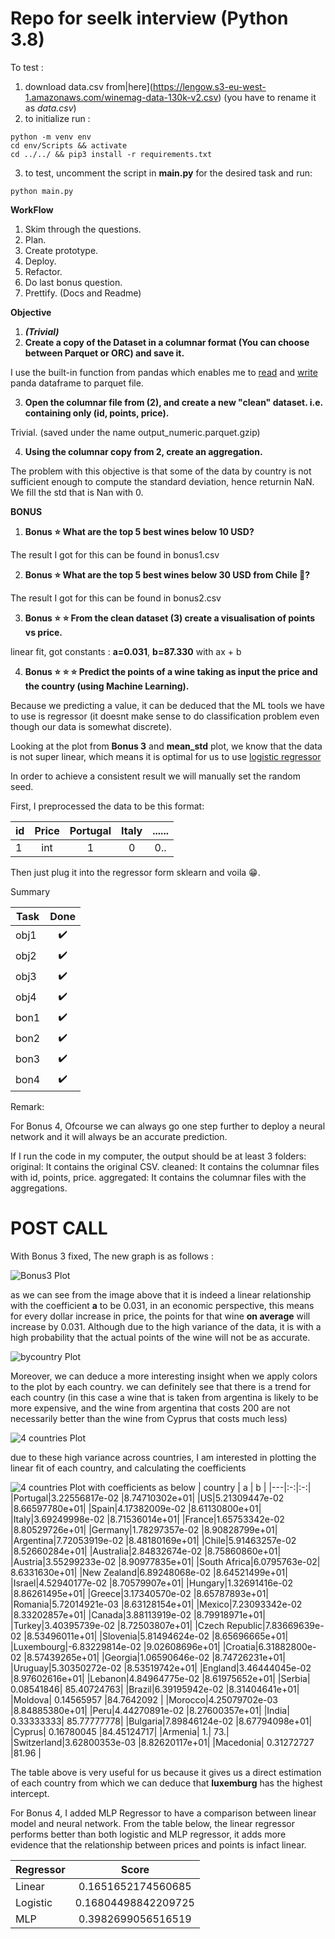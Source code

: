 # Repo for seelk interview (Python 3.8)

To test : 
1. download data.csv from|here](https://lengow.s3-eu-west-1.amazonaws.com/winemag-data-130k-v2.csv) (you have to rename it as _data.csv_)
2.  to initialize run : 
```
python -m venv env 
cd env/Scripts && activate
cd ../../ && pip3 install -r requirements.txt
```
3. to test, uncomment the script in __main.py__ for the desired task and run:
```
python main.py
```

**WorkFlow**
1. Skim through the questions.
2. Plan.
3. Create prototype.
4. Deploy.
5. Refactor.
6. Do last bonus question. 
7. Prettify. (Docs and Readme)

**Objective** 
1. **_(Trivial)_**
2. **Create a copy of the Dataset in a columnar format (You can choose between Parquet or ORC) and save it.**

I use the built-in function from pandas which enables me to [read](https://pandas.pydata.org/pandas-docs/stable/reference/api/pandas.read_parquet.html) and [write](https://pandas.pydata.org/pandas-docs/stable/reference/api/pandas.DataFrame.to_parquet.html) panda dataframe to parquet file.

3. **Open the columnar file from (2), and create a new "clean" dataset. i.e. containing only (id, points, price).**

Trivial. (saved under the name output_numeric.parquet.gzip)

4. **Using the columnar copy from 2, create an aggregation.**

The problem with this objective is that some of the data by country is not sufficient enough to compute the standard deviation, hence returnin NaN.
We fill the std that is Nan with 0.

**BONUS**
1. **Bonus ⭐ What are the top 5 best wines below 10 USD?**

The result I got for this can be found in bonus1.csv

2. **Bonus ⭐ What are the top 5 best wines below 30 USD from Chile 🗿?**

The result I got for this can be found in bonus2.csv

3. **Bonus ⭐ ⭐  From the clean dataset (3) create a visualisation of points vs price.**

linear fit, got constants : **a=0.031**, **b=87.330** with ax + b

4. **Bonus ⭐ ⭐ ⭐ Predict the points of a wine taking as input the price and the country (using Machine Learning).**

Because we predicting a value, it can be deduced that the ML tools we have to use is regressor (it doesnt make sense to do classification problem even though our data is somewhat discrete).

Looking at the plot from **Bonus 3** and **mean_std** plot, we know that the data is not super linear, which means it is optimal for us to use [logistic regressor](https://scikit-learn.org/stable/modules/generated/sklearn.linear_model.LogisticRegression.html)

In order to achieve a consistent result we will manually set the random seed.

First, I preprocessed the data to be this format:

| id | Price | Portugal | Italy | ...... |
|---|:-:|:-:|:-:|:-:|
| 1 | int | 1 | 0 | 0..|

Then just plug it into the regressor form sklearn and voila :grin:.

Summary

| Task | Done | 
|---|:-:|
| obj1 | ✔️ |
| obj2 | ✔️ |
| obj3|✔️ |
| obj4 | ✔️ |
| bon1 | ✔️ |
| bon2| ✔️ |
| bon3 | ✔️ |
| bon4 | ✔️ |

Remark:

For Bonus 4, Ofcourse we can always go one step further to deploy a neural network and it will always be an accurate prediction.

If I run the code in my computer, the output should be at least 3 folders:
original: It contains the original CSV.
cleaned: It contains the columnar files with id, points, price.
aggregated: It contains the columnar files with the aggregations.

# POST CALL

With Bonus 3 fixed, The new graph is as follows :

![Bonus3 Plot](/bonus3.png)

as we can see from the image above that it is indeed a linear relationship with the coefficient **a** to be 0.031, in an economic perspective, this means for every dollar increase in price, the points for that wine **on average** will increase by 0.031.
Although due to the high variance of the data, it is with a high probability that the actual points of the wine will not be as accurate.


![bycountry Plot](/bycountry.png)


Moreover, we can deduce a more interesting insight when we apply colors to the plot by each country.
we can definitely see that there is a trend for each country (in this case a wine that is taken from argentina is likely to be more expensive, and the wine from argentina that costs 200 are not necessarily better than the wine from Cyprus that costs much less) 


![4 countries Plot](/4countries.png)

due to these high variance across countries, I am interested in plotting the linear fit of each country, and calculating the coefficients

![4 countries Plot](/countryfit.png)
with coefficients as below
| country | a | b | 
|---|:-:|:-:|
|Portugal|3.22556817e-02 |8.74710302e+01|
|US|5.21309447e-02 |8.66597780e+01|
|Spain|4.17382009e-02 |8.61130800e+01|
|Italy|3.69249998e-02 |8.71536014e+01|
|France|1.65753342e-02 |8.80529726e+01|
|Germany|1.78297357e-02 |8.90828799e+01|
|Argentina|7.72053919e-02 |8.48180169e+01|
|Chile|5.91463257e-02 |8.52660284e+01|
|Australia|2.84832674e-02 |8.75860860e+01|
|Austria|3.55299233e-02 |8.90977835e+01|
|South Africa|6.0795763e-02| 8.6331630e+01|
|New Zealand|6.89248068e-02 |8.64521499e+01|
|Israel|4.52940177e-02 |8.70579907e+01|
|Hungary|1.32691416e-02 |8.86261495e+01|
|Greece|3.17340570e-02 |8.65787893e+01|
|Romania|5.72014921e-03 |8.63128154e+01|
|Mexico|7.23093342e-02 |8.33202857e+01|
|Canada|3.88113919e-02 |8.79918971e+01|
|Turkey|3.40395739e-02 |8.72503807e+01|
|Czech Republic|7.83669639e-02 |8.53496011e+01|
|Slovenia|5.81494624e-02 |8.65696665e+01|
|Luxembourg|-6.83229814e-02  |9.02608696e+01|
|Croatia|6.31882800e-02 |8.57439265e+01|
|Georgia|1.06590646e-02 |8.74726231e+01|
|Uruguay|5.30350272e-02 |8.53519742e+01|
|England|3.46444045e-02 |8.97602616e+01|
|Lebanon|4.84964775e-02 |8.61975652e+01|
|Serbia| 0.08541846| 85.40724763|
|Brazil|6.39195942e-02 |8.31404641e+01|
|Moldova| 0.14565957 |84.7642092 |
|Morocco|4.25079702e-03 |8.84885380e+01|
|Peru|4.44270891e-02 |8.27600357e+01|
|India| 0.33333333| 85.77777778|
|Bulgaria|7.89846124e-02 |8.67794098e+01|
|Cyprus| 0.16780045 |84.45124717|
|Armenia| 1.| 73.|
|Switzerland|3.62800353e-03 |8.82620117e+01|
|Macedonia| 0.31272727 |81.96      |

The table above is very useful for us because it gives us a direct estimation of each country from which we can deduce that **luxemburg** has the highest intercept.

For Bonus 4, I added MLP Regressor to have a comparison between linear model and neural network. From the table below, the linear regressor performs better than both logistic and MLP regressor, it adds more evidence that the relationship between prices and points is infact linear.

| Regressor | Score | 
|---|:-:|
|Linear | 0.1651652174560685 |
|Logistic | 0.16804498842209725 |
| MLP|0.3982699056516519 |



